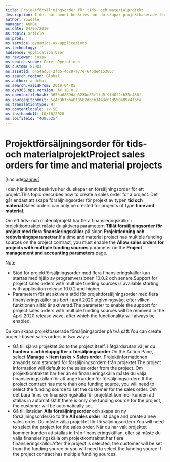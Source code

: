 ```yaml
---
title: Projektförsäljningsorder för tids- och materialprojekt
description: I det här ämnet beskrivs hur du skapar projektbaserade försäljningsorder för tids- och materialprojekt.
author: Yowelle
manager: AnnBe
ms.date: 04/05/2019
ms.topic: article
ms.prod: ''
ms.service: dynamics-ax-applications
ms.technology: ''
audience: Application User
ms.reviewer: josaw
ms.search.scope: Core, Operations
ms.custom: 87983
ms.assetid: b454ad57-2fd6-46c9-a77e-646de4153067
ms.search.region: Global
ms.author: andchoi
ms.search.validFrom: 2019-04-05
ms.dyn365.ops.version: AX 10.0.2
ms.openlocfilehash: 3653a6869dab323be88f1fd0f9fd0f2cb35c456f
ms.sourcegitcommit: 5c4c9bf3ba018562d6cb3443c01d550489c415fa
ms.translationtype: HT
ms.contentlocale: sv-SE
ms.lasthandoff: 10/16/2020
ms.locfileid: "4085525"
---
```

# <a name="project-sales-orders-for-time-and-material-projects"></a><span data-ttu-id="705c0-103">Projektförsäljningsorder för tids- och materialprojekt</span><span class="sxs-lookup"><span data-stu-id="705c0-103">Project sales orders for time and material projects</span></span>

[!include[banner](../includes/banner.md)]

<span data-ttu-id="705c0-104">I den här ämnet beskrivs hur du skapar en försäljningsorder för ett projekt.</span><span class="sxs-lookup"><span data-stu-id="705c0-104">This topic describes how to create a sales order for a project.</span></span> <span data-ttu-id="705c0-105">Det går endast att skapa försäljningsorder för projekt av typen **tid och material**.</span><span class="sxs-lookup"><span data-stu-id="705c0-105">Sales orders can only be created for projects of type **time and material**.</span></span>

<span data-ttu-id="705c0-106">Om ett tids- och materialprojekt har flera finansieringskällor i projektkontraktet måste du aktivera parametern **Tillåt försäljningsorder för projekt med flera finansieringskällor** på sidan **Projektledning och redovisningsparametrar**.</span><span class="sxs-lookup"><span data-stu-id="705c0-106">If a time and material project has multiple funding sources on the project contract, you must enable the **Allow sales orders for projects with multiple funding sources** parameter on the **Project management and accounting parameters** page.</span></span> 

> [!NOTE]
> - <span data-ttu-id="705c0-107">Stöd för projektförsäljningsorder med flera finansieringskällor kan startas med hjälp av programversionen 10.0.2 och senare.</span><span class="sxs-lookup"><span data-stu-id="705c0-107">Support for project sales orders with multiple funding sources is available starting with application release 10.0.2 and higher.</span></span>
> - <span data-ttu-id="705c0-108">Parametern för att aktivera stöd för projektförsäljningsorder med flera finansieringskällor tas bort i april 2020 utgivningsvåg, efter vilken funktionen alltid är aktiverad.</span><span class="sxs-lookup"><span data-stu-id="705c0-108">The parameter to enable the support for project sales orders with multiple funding sources will be removed in the April 2020 release wave, after which the functionality will always be enabled.</span></span>

<span data-ttu-id="705c0-109">Du kan skapa projektbaserade försäljningsorder på två sätt:</span><span class="sxs-lookup"><span data-stu-id="705c0-109">You can create project-based sales orders in two ways:</span></span>

- <span data-ttu-id="705c0-110">Gå till själva projektet.</span><span class="sxs-lookup"><span data-stu-id="705c0-110">Go to the project itself.</span></span> <span data-ttu-id="705c0-111">I åtgärdsrutan väljer du **hantera > artikeluppgifter > försäljningsorder**.</span><span class="sxs-lookup"><span data-stu-id="705c0-111">On the Action Pane, select **Manage > Item tasks > Sales order**.</span></span> <span data-ttu-id="705c0-112">Projektinformationen används som standard för försäljningsordern från projektet.</span><span class="sxs-lookup"><span data-stu-id="705c0-112">The project information will default to the sales order from the project.</span></span> <span data-ttu-id="705c0-113">Om projektkontraktet har fler än en finansieringskälla måste du välja finansieringskällan för att ange kunden för försäljningsordern.</span><span class="sxs-lookup"><span data-stu-id="705c0-113">If the project contract has more than one funding source, you will need to select the funding source to set the customer for the sales order.</span></span> <span data-ttu-id="705c0-114">Om det bara finns en finansieringskälla för projektet kommer kunden att ställas in automatiskt.</span><span class="sxs-lookup"><span data-stu-id="705c0-114">If there is only one funding source for the project, the customer will be automatically set.</span></span>
- <span data-ttu-id="705c0-115">Gå till listsidan **Alla försäljningsorder** och skapa en ny försäljningsorder.</span><span class="sxs-lookup"><span data-stu-id="705c0-115">Go to the **All sales order** list page and create a new sales order.</span></span> <span data-ttu-id="705c0-116">Du måste välja projektet för försäljningsordern.</span><span class="sxs-lookup"><span data-stu-id="705c0-116">You will need to select the project for the sales order.</span></span> <span data-ttu-id="705c0-117">När du har valt projektet kommer kunden att ställas in från finansieringskällan, eller så måste du välja finansieringskälla om projektkontraktet har flera finansieringskällor.</span><span class="sxs-lookup"><span data-stu-id="705c0-117">After the project is selected, the customer will be set from the funding source or you will need to select the funding source if the project contract has multiple funding sources.</span></span>

